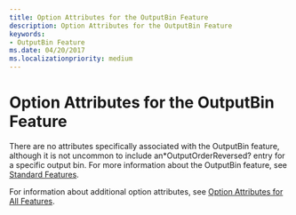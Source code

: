 ```yaml
---
title: Option Attributes for the OutputBin Feature
description: Option Attributes for the OutputBin Feature
keywords:
- OutputBin Feature
ms.date: 04/20/2017
ms.localizationpriority: medium
---
```


# Option Attributes for the OutputBin Feature





There are no attributes specifically associated with the OutputBin feature, although it is not uncommon to include an\*OutputOrderReversed? entry for a specific output bin. For more information about the OutputBin feature, see [Standard Features](standard-features.md).

For information about additional option attributes, see [Option Attributes for All Features](option-attributes-for-all-features.md).

 

 




